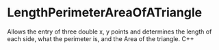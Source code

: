 # LengthPerimeterAreaOfATriangle
Allows the entry of three double x, y points and determines the length of each side, what the perimeter is, and the Area of the triangle. C++
